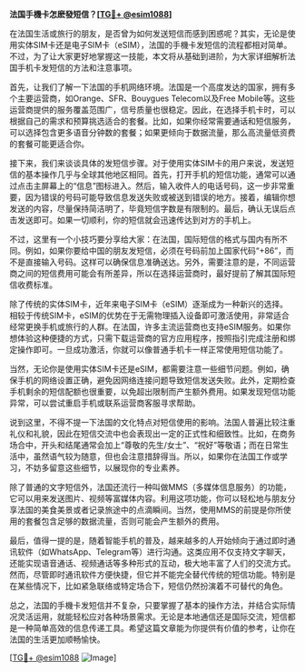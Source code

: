 **法国手機卡怎麽發短信？[[TG💪+ @esim1088](https://t.me/s/esim1088)]**

在法国生活或旅行的朋友，是否曾为如何发送短信而感到困惑呢？其实，无论是使用实体SIM卡还是电子SIM卡（eSIM），法国的手機卡发短信的流程都相对简单。不过，为了让大家更好地掌握这一技能，本文将从基础到进阶，为大家详细解析法国手机卡发短信的方法和注意事项。

首先，让我们了解一下法国的手机网络环境。法国是一个高度发达的国家，拥有多个主要运营商，如Orange、SFR、Bouygues Telecom以及Free Mobile等。这些运营商提供的服务覆盖范围广，信号质量也很稳定。因此，在选择手机卡时，可以根据自己的需求和预算挑选适合的套餐。比如，如果你经常需要通话和短信服务，可以选择包含更多语音分钟数的套餐；如果更倾向于数据流量，那么高流量低资费的套餐可能更适合你。

接下来，我们来谈谈具体的发短信步骤。对于使用实体SIM卡的用户来说，发送短信的基本操作几乎与全球其他地区相同。首先，打开手机的短信功能，通常可以通过点击主屏幕上的“信息”图标进入。然后，输入收件人的电话号码，这一步非常重要，因为错误的号码可能导致信息发送失败或被送到错误的地方。接着，编辑你想发送的内容，尽量保持简洁明了，毕竟短信字数是有限制的。最后，确认无误后点击发送即可。如果一切顺利，你的短信就会迅速传达到对方的手机上。

不过，这里有一个小技巧要分享给大家：在法国，国际短信的格式与国内有所不同。例如，如果你要给中国的朋友发短信，必须在号码前加上国家代码“+86”，而不是直接输入号码。这样可以确保信息准确送达。另外，需要注意的是，不同运营商之间的短信费用可能会有所差异，所以在选择运营商时，最好提前了解其国际短信收费标准。

除了传统的实体SIM卡，近年来电子SIM卡（eSIM）逐渐成为一种新兴的选择。相较于传统SIM卡，eSIM的优势在于无需物理插入设备即可激活使用，非常适合经常更换手机或旅行的人群。在法国，许多主流运营商也支持eSIM服务。如果你想体验这种便捷的方式，只需下载运营商的官方应用程序，按照指引完成注册和绑定操作即可。一旦成功激活，你就可以像普通手机卡一样正常使用短信功能了。

当然，无论你是使用实体SIM卡还是eSIM，都需要注意一些细节问题。例如，确保手机的网络设置正确，避免因网络连接问题导致短信发送失败。此外，定期检查手机剩余的短信配额也很重要，以免超出限制而产生额外费用。如果发现短信功能异常，可以尝试重启手机或联系运营商客服寻求帮助。

说到这里，不得不提一下法国的文化特点对短信使用的影响。法国人普遍比较注重礼仪和礼貌，因此在短信交流中也会表现出一定的正式性和细致性。比如，在商务场合中，开头和结尾通常会加上“尊敬的先生/女士”、“祝好”等敬语；而在日常生活中，虽然语气较为随意，但也会注意措辞得当。所以，如果你在法国工作或学习，不妨多留意这些细节，以展现你的专业素养。

除了普通的文字短信外，法国还流行一种叫做MMS（多媒体信息服务）的功能，它可以用来发送图片、视频等富媒体内容。利用这项功能，你可以轻松地与朋友分享法国的美食美景或者记录旅途中的点滴瞬间。当然，使用MMS的前提是你所使用的套餐包含足够的数据流量，否则可能会产生额外的费用。

最后，值得一提的是，随着智能手机的普及，越来越多的人开始倾向于通过即时通讯软件（如WhatsApp、Telegram等）进行沟通。这类应用不仅支持文字聊天，还能实现语音通话、视频通话等多种形式的互动，极大地丰富了人们的交流方式。然而，尽管即时通讯软件方便快捷，但它并不能完全替代传统的短信功能。特别是在某些情况下，比如紧急联络或特定场合下，短信仍然扮演着不可替代的角色。

总之，法国的手機卡发短信并不复杂，只要掌握了基本的操作方法，并结合实际情况灵活运用，就能轻松应对各种场景需求。无论是本地通信还是国际交流，短信都是一种简单高效的信息传递工具。希望这篇文章能为你提供有价值的参考，让你在法国的生活更加顺畅愉快。

[[TG💪+ @esim1088](https://t.me/s/esim1088) ![Image](https://i.postimg.cc/4NQfJmqS/Snipaste-2025-05-13-00-14-12.png)]